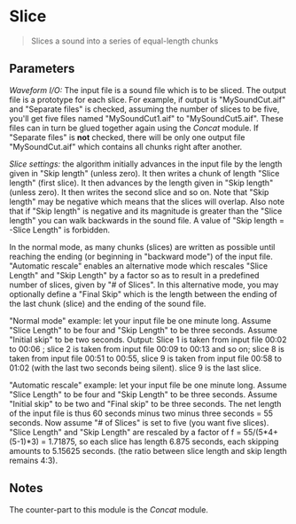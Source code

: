 # Slice

<BLOCKQUOTE>Slices a sound into a series of equal-length chunks</BLOCKQUOTE>

## Parameters

_Waveform I/O:_ The input file is a sound file which is to be sliced. The output file is a prototype for each slice. For example, if output is &quot;MySoundCut.aif&quot; and &quot;Separate files&quot; is checked, assuming the number of slices to be five, you'll get five files named &quot;MySoundCut1.aif&quot; to &quot;MySoundCut5.aif&quot;. These files can in turn be glued together again using the _Concat_ module. If &quot;Separate files&quot; is __not__ checked, there will be only one output file &quot;MySoundCut.aif&quot; which contains all chunks right after another.

_Slice settings:_ the algorithm initially advances in the input file by the length given in &quot;Skip length&quot; (unless zero). It then writes a chunk of length &quot;Slice length&quot; (first slice). It then advances by the length given in &quot;Skip length&quot; (unless zero). It then writes the second slice and so on. Note that &quot;Skip length&quot; may be negative which means that the slices will overlap. Also note that if &quot;Skip length&quot; is negative and its magnitude is greater than the &quot;Slice length&quot; you can walk backwards in the sound file. A value of &quot;Skip length = -Slice Length&quot; is forbidden.

In the normal mode, as many chunks (slices) are written as possible until reaching the ending (or beginning in &quot;backward mode&quot;) of the input file. &quot;Automatic rescale&quot; enables an alternative mode which rescales &quot;Slice Length&quot; and &quot;Skip Length&quot; by a factor so as to result in a predefined number of slices, given by &quot;# of Slices&quot;. In this alternative mode, you may optionally define a &quot;Final Skip&quot; which is the length between the ending of the last chunk (slice) and the ending of the sound file.

&quot;Normal mode&quot; example: let your input file be one minute long. Assume &quot;Slice Length&quot; to be four and &quot;Skip Length&quot; to be three seconds. Assume &quot;Initial skip&quot; to be two seconds. Output: Slice 1 is taken from input file 00:02 to 00:06 ; slice 2 is taken from input file 00:09 to 00:13 and so on; slice 8 is taken from input file 00:51 to 00:55, slice 9 is taken from input file 00:58 to 01:02 (with the last two seconds being silent). slice 9 is the last slice.

&quot;Automatic rescale&quot; example: let your input file be one minute long. Assume &quot;Slice Length&quot; to be four and &quot;Skip Length&quot; to be three seconds. Assume &quot;Initial skip&quot; to be two and &quot;Final skip&quot; to be three seconds. The net length of the input file is thus 60 seconds minus two minus three seconds = 55 seconds. Now assume &quot;# of Slices&quot; is set to five (you want five slices). &quot;Slice Length&quot; and &quot;Skip Length&quot; are rescaled by a factor of f = 55/(5*4+(5-1)*3) = 1.71875, so each slice has length 6.875 seconds, each skipping amounts to 5.15625 seconds. (the ratio between slice length and skip length remains 4:3).

## Notes

The counter-part to this module is the _Concat_ module.